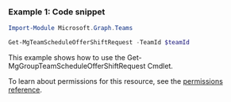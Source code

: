 ### Example 1: Code snippet

```powershellImport-Module Microsoft.Graph.Teams

Get-MgTeamScheduleOfferShiftRequest -TeamId $teamId
```
This example shows how to use the Get-MgGroupTeamScheduleOfferShiftRequest Cmdlet.
To learn about permissions for this resource, see the [permissions reference](/graph/permissions-reference).

